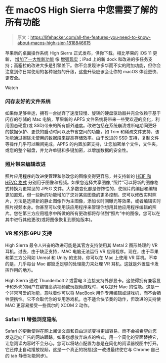 # 在 macOS High Sierra 中您需要了解的所有功能

> 原文：<https://lifehacker.com/all-the-features-you-need-to-know-about-macos-high-sier-1818846615>

苹果新的桌面操作系统 High Sierra 正式发布，供你下载。相比苹果的 iOS 11 更新， [增加了一大堆新功能](https://lifehacker.com/all-the-features-you-need-to-know-about-in-ios-11-1818714209) 像 [增强现实](https://lifehacker.com/how-to-get-started-using-apple-s-arkit-augmented-realit-1797690723)；iPad 上的新 dock 和改进的多任务支持；高塞拉的改进大多是引擎盖下。你不会发现许多华而不实的附加功能，但你会注意到你日常使用的各种服务的升级，这些升级应该会让你的 macOS 体验更快、更安全。

Watch

### **闪存友好的文件系统**

如果你足够幸运，拥有一台抛弃了速度较慢、旋转的硬盘驱动器并完全依赖于基于闪存的存储的 Mac 电脑，苹果新的 APFS 文件系统将带来一些受欢迎的变化，利用固态硬盘(或 SSD)带来的所有额外速度。改进包括在系统崩溃或断电期间更好的数据保护、更快的启动时间以及节省空间的功能，如 Trim 和稀疏文件支持，该功能通过擦除未使用的数据段来提高存储效率。由于改进的 SSD 支持，复制文件等操作几乎可以瞬间完成。APFS 的内置加密支持，让您加密单个文件，文件夹，或您的整个磁盘，并允许单键和多键加密，以增加数据的安全性。

### **照片带来编辑改进**

照片应用程序的改进使管理和修改您的图像变得更容易，并支持新的 [HEIF 和 HEVC 格式](https://gizmodo.com/ios-11-all-the-cool-new-features-coming-to-your-iphone-1795826183) 分别用于图像和视频。如果您选择共享图像,“照片”可以将新的图像格式转换为更常见的 JPEG 文件。大多数变化都是修饰性的，使照片的编目和编辑更加直观，但一些新的功能增加了您对某些图像的更多控制。您可以修改实时照片，方法是选择新的静止图像作为主图像，添加长时间曝光等效果，或者编辑实时照片视频本身。你甚至可以使用该应用程序来管理你想用其他应用程序编辑的照片。您在第三方应用程序中所做的所有更改都将存储到“照片”中的图像，您可以在其中进行其他更改(或将图像恢复到原始版本)。

### **VR 和外部 GPU 支持**

High Sierra 最令人兴奋的改进可能是其官方支持使用其 Metal 2 图形处理的 VR 耳机。过去，由于缺乏支持，MAC 电脑无法运行 VR 应用程序。现在，由于苹果和第三方公司如 Unreal 和 Unity 的支持，你可以在 Mac 上使用 VR 耳机。不幸的是，几乎每台 Mac 都缺乏足够的处理能力来处理 VR 耳机。这就是外置显卡发挥作用的地方。

High Sierra 通过 Thunderbolt 2 或雷电 3 连接支持外部显卡。这使得拥有兼容显卡和外壳的用户在编辑高清视频或玩视频游戏时，可以提升 Mac 的性能。这是一个非常可爱的功能，意味着你可以将 MacBook 用作专用编辑或游戏机，而不会牺牲便携性。它不会取代你的专用游戏机，也不适合快节奏的动作，但改进的支持使 MAC 更容易接受一些偶尔的 XCOM 2 动作。

### **Safari 11 增强浏览隐私**

Safari 的更新使得在网上阅读文章和自由浏览变得更加容易，而不会被希望向您发送定向广告的网站跟踪。如果您想放弃站点的格式，用一个简化的界面替换它，让您阅读内容时不会分心，您可以将站点配置为总是在简化的阅读器视图中打开。它还停止自动播放视频，这是一个真正的祝福(这一改进最终使它与 Chrome 自己的 tab 静音功能同步)。